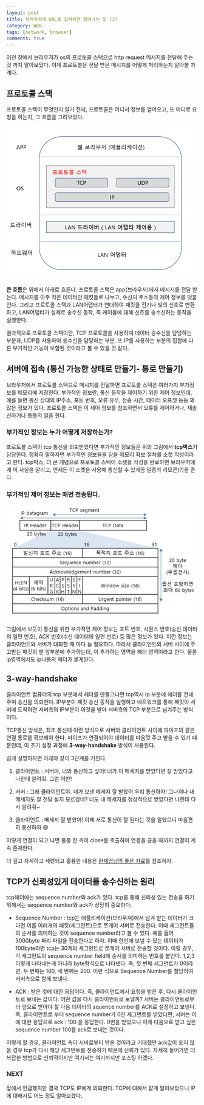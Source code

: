 ```yaml
---
layout: post
title: 브라우저에 URL을 입력하면 일어나는 일 (2)
category: WEB
tags: [network, browser]
comments: true
---
```


이전 장에서 브라우저가 os의 프로토콜 스택으로 http request 메시지를 전달해 주는 것 까지 알아보았다. 이제 프로토콜은 전달 받은 메시지를 어떻게 처리하는지 알아볼 차례다. 

## 프로토콜 스택
프로토콜 스택이 무엇인지 알기 전에, 프로토콜은 어디서 정보를 얻어오고, 또 어디로 요청을 하는지, 그 흐름을 그려보았다. 

![protocol_stack](/public/img/network/2.PNG)

**큰 흐름**은 위에서 아래로 흐른다. 프로토콜 스택은 app(브라우저)에서 메시지를 전달 받는다. 메시지를 아주 작은 데이터인 패킷들로 나누고, 수신처 주소등의 제어 정보를 덧붙인다. 그리고 프로토콜 스택과 LAN어댑터가 연대하여 패킷을 전기나 빛의 신호로 변환하고, LAN어댑터가 실제로 송수신 동작, 즉 케이블에 대해 신호를 송수신하는 동작을 실행한다.

결과적으로 프로토콜 스택이란, TCP 프로토콜을 사용하여 데이터 송수신을 담당하는 부분과, UDP를 사용하여 송수신을 담당하는 부분, 또 IP를 사용하는 부분의 집합에 다른 부가적인 기능이 보함된 것이라고 볼 수 있을 것 같다.

## 서버에 접속 (통신 가능한 상태로 만들기- 통로 만들기)
브라우저에서 프로토콜 스택으로 메시지를 전달하면 프로토콜 스택은 여러가지 부가정보를 메모리에 저장한다.  부가적인 정보란, 통신 동작을 제어하기 위한 제어 정보인데, 예를 들면 통신 상대의 IP주소, 포트 번호, 오류 유무, 전송 시간, 데이터 오프셋 등등 꽤 많은 정보가 있다. 프로토콜 스택은 이 제어 정보를 참조하면서 오류를 제어하거나, 재송신하거나 등등의 일을 한다. 

### 부가적인 정보는 누가 어떻게 저장하는가?
프로토콜 스택이 tcp 통신을 의뢰받았다면 부가적인 정보들은 위의 그림에서 **tcp박스**가 담당한다. 정확히 말하자면 부가적인 정보들을 담을 메모리 확보 절차를 소켓 작성이라고 한다. tcp박스, 더 큰 개념으로 프로토콜 스택이 소켓을 작성을 완료하면 브라우저에게 이 사실을 알리고, 언제든 이 소켓을 사용해 통신할 수 있게끔 일종의 리모콘(?)을 준다.

### 부가적인 제어 정보는 매번 전송된다.

![tcp_header](/public/img/network/tcp_header.JPG)

그림에서 보듯이 통신을 위한 부가적인 제어 정보는 포트 번호, 시퀀스 번호(송신 데이터의 일련 번호), ACK 번호(수신 데이터의 일련 번호) 등 많은 정보가 있다. 이런 정보는 클라이언트와 서버가 대화할 때 마다 늘 필요하다. 따라서 클라이언트와 서버 사이에 주고받는 패킷의 맨 앞부분에 추가하는데, 이 추가하는 영역을 헤더 영역이라고 한다. 물론 ip영역에서도 ip나름의 헤더가 붙게된다.

## 3-way-handshake
클라이언트 컴퓨터의 tcp 부분에서 헤더를 만들고나면 tcp역시 ip 부분에 헤더를 건네주며 송신을 의뢰한다. IP부분이 패킷 송신 동작을 실행하고 네트워크를 통해 패킷이 서버에 도착하면 서버측의 IP부분이 이것을 받아 서버측의 TCP 부분으로 넘겨주는 방식이다.

TCP통신 방식은, 최초 통신때 이런 방식으로 서버와 클라이언트 사이에 파이프와 같은 연결 통로를 확보해야 한다. 파이프가 연결되어야 데이터를 마음껏 주고 받을 수 있기 때문인데, 이 초기 설정 과정에 **3-way-handshake** 방식이 사용된다.

쉽게 설명하자면 아래와 같이 3단계를 거친다.


1. 클라이언트 : 서버야, 너와 통신하고 싶어! 너가 이 메세지를 받았다면 잘 받았다고 나한테 알려줘. 그럼 이만!

2. 서버 : 그래 클라이언트야. 네가 보낸 메세지 잘 받았어 우리 통신하자! 그나저나 내 메세지도 잘 전달 될지 모르겠네? 너도 내 메세지를 정상적으로 받았다면 나한테 다시 알려줘~ 

3. 클라이언트 : 메세지 잘 받았어! 이제 서로 통신이 잘 된다는 것을 알았으니 마음편히 통신하자 :smile:

이렇게 연결이 되고 나면 둘중 한 측이 close를 호출하여 연결을 끊을 때까지 연결이 계속 존재한다.

더 깊고 자세하고 세련되고 훌륭한 내용은 [한재엽님의 좋은 자료](http://asfirstalways.tistory.com/356)를 참조하자.

## TCP가 신뢰성있게 데이터를 송수신하는 원리
tcp헤더에는 sequence number와 ack가 있다. tcp를 통해 신뢰성 있는 전송을 하기 위해서는 sequence number와 ack가 상당히 중요하다.
* Sequence Number : tcp는 애플리케이션(브라우저)에서 넘겨 받는 데이터가 크다면 이를 여러개의 패킷(세그먼트)으로 쪼개어 서버로 전송한다. 이때 세그먼트들의 순서를 의미하는 것이 sequence number라고 볼 수 있다. 예를 들어 3000byte 짜리 파일을 전송한다고 하자. 이때 한번에 보낼 수 있는 데이터가 100byte라면 tcp는 30개의 세그먼트로 쪼개어 서버로 전송할 것이다. 이럴 경우, 각 세그먼트의 sequence number field에 순서를 의미하는 번호를 붙인다. 1,2,3 이렇게 나타내는게 아니라 byte형식으로 나타낸다. 즉, 첫 번째 세그먼트가 0이라면, 두 번째는 100, 세 번째는 200. 이런 식으로 Sequence Number를 할당하여 서버측으로 함께 보낸다.

* ACK : 받은 것에 대한 응답이다. 즉, 클라이언트에서 요청을 받은 후, 다시 클라이언트로 보내는 값이다. 어떤 값을 다시 클라이언트로 보낼까? 서버는 클라이언트로부터 앞으로 받아야 할 다음 데이터의 squence number를 ACK로 설정하고 보낸다. 즉, 클라이언트로 부터 sequence number가 0인 세그먼트를 받았다면, 서버는 이에 대한 응답으로 ack : 100 을 응답한다. 0번을 받았으니 이제 다음으로 받고 싶은 sequence number 100를 ack로 보내는 것이다.

이렇게 할 경우, 클라이언트 측이 서버로부터 받을 것이라고 기대했던 ack값이 오지 않을 경우 tcp가 다시 해당 세그먼트를 전송하기 때문에 신뢰가 있다. 자세히 들어가면 더 복잡한 방법으로 신뢰적이지만 여기서는 여기까지만 포스팅 하겠다.

### NEXT
앞에서 언급했지만 결국 TCP도 IP에게 의뢰한다. TCP에 대해서 얕게 알아보았으니 IP에 대해서도 어느 정도 알아보겠다.

